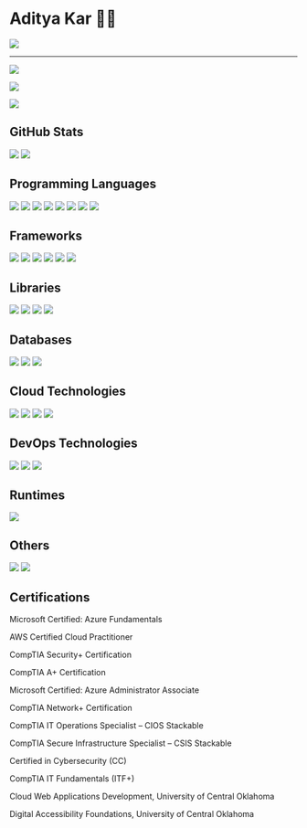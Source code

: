 # Aditya Kar 🧑‍💻 
<a href="https://www.linkedin.com/in/aditya-k-89656b119/"><img src="https://img.shields.io/badge/LinkedIn-0077B5?style=for-the-badge&logo=linkedin&logoColor=white"/></a>
<hr>
<img src="https://img.shields.io/badge/OPEN%20SOURCE%20CONTRIBUTION-1-blue"/>


[![](https://visitcount.itsvg.in/api?id=akar016012&label=Profile%20Views&color=5&icon=5&pretty=false)](https://visitcount.itsvg.in)

<a href="https://www.adiportfolio.com/Images/Aditya%20Kar-Resume.pdf" target="_blank"><img src="https://img.shields.io/badge/My%20Resume-000?label=Download"/></a>

<h2 >GitHub Stats</h2>
<p>
  <img src="https://github-readme-stats.vercel.app/api?username=akar016012&theme=dark&hide_border=false&include_all_commits=false&count_private=false" />
  <img src="https://github-readme-streak-stats.herokuapp.com/?user=akar016012&theme=dark&hide_border=false" />
</p>

<h2 >Programming Languages</h2>
<p>
<img src="https://img.shields.io/badge/TypeScript-3178C6.svg?style=for-the-badge&logo=TypeScript&logoColor=white" />  
<img src="https://img.shields.io/badge/JavaScript-F7DF1E.svg?style=for-the-badge&logo=JavaScript&logoColor=black"/> 
<img src="https://img.shields.io/badge/Python-3776AB.svg?style=for-the-badge&logo=Python&logoColor=white"/>
<img src="https://img.shields.io/badge/C++-00599C.svg?style=for-the-badge&logo=C++&logoColor=white"/> 
<img src="https://img.shields.io/badge/HTML5-E34F26.svg?style=for-the-badge&logo=HTML5&logoColor=white"/>  
<img src="https://img.shields.io/badge/CSS3-1572B6.svg?style=for-the-badge&logo=CSS3&logoColor=white"/>  
<img src="https://img.shields.io/badge/Tailwind%20CSS-06B6D4.svg?style=for-the-badge&logo=Tailwind-CSS&logoColor=white"/>  
<img src="https://img.shields.io/badge/PowerShell-5391FE.svg?style=for-the-badge&logo=PowerShell&logoColor=white"/>  
</p>

<h2 >Frameworks</h2>
<p>
<img src="https://img.shields.io/badge/Express-000000.svg?style=for-the-badge&logo=Express&logoColor=white" />  
<img src="https://img.shields.io/badge/Next.js-000000.svg?style=for-the-badge&logo=nextdotjs&logoColor=white" />  
<img src="https://img.shields.io/badge/Angular-0F0F11.svg?style=for-the-badge&logo=Angular&logoColor=white" />  
<img src="https://img.shields.io/badge/Bootstrap-7952B3.svg?style=for-the-badge&logo=Bootstrap&logoColor=white" />  
<img src="https://img.shields.io/badge/Vue.js-4FC08D.svg?style=for-the-badge&logo=vuedotjs&logoColor=white" />  
<img src="https://img.shields.io/badge/Flask-000000.svg?style=for-the-badge&logo=Flask&logoColor=white" />  
</p>

<h2 >Libraries</h2>
<p>
<img src="https://img.shields.io/badge/jQuery-0769AD.svg?style=for-the-badge&logo=jQuery&logoColor=white"/>  
<img src="https://img.shields.io/badge/React-61DAFB.svg?style=for-the-badge&logo=React&logoColor=black"/>  
<img src="https://img.shields.io/badge/D3.js-F9A03C.svg?style=for-the-badge&logo=d3dotjs&logoColor=white"/>  
<img src="https://img.shields.io/badge/Leaflet-199900.svg?style=for-the-badge&logo=Leaflet&logoColor=white"/>  
</p>

<h2 >Databases</h2>
<p>
<img src="https://img.shields.io/badge/MongoDB-47A248.svg?style=for-the-badge&logo=MongoDB&logoColor=white"/>   
<img src="https://img.shields.io/badge/MySQL-4479A1.svg?style=for-the-badge&logo=MySQL&logoColor=white"/>   
<img src="https://img.shields.io/badge/PostgreSQL-4169E1.svg?style=for-the-badge&logo=PostgreSQL&logoColor=white"/>   
</p>

<h2 >Cloud Technologies</h2>
<p>
<img src="https://img.shields.io/badge/Microsoft%20Azure-0078D4.svg?style=for-the-badge&logo=Microsoft-Azure&logoColor=white"/>
<img src="https://img.shields.io/badge/Amazon%20AWS-232F3E.svg?style=for-the-badge&logo=Amazon-AWS&logoColor=white"/>
<img src="https://img.shields.io/badge/Google%20Cloud-4285F4.svg?style=for-the-badge&logo=Google-Cloud&logoColor=white"/>
<img src="https://img.shields.io/badge/Splunk-000000.svg?style=for-the-badge&logo=Splunk&logoColor=white"/>  
</p>

<h2 >DevOps Technologies</h2>
<p>
<img src="https://img.shields.io/badge/GitHub%20Actions-2088FF.svg?style=for-the-badge&logo=GitHub-Actions&logoColor=white"/>
<img src="https://img.shields.io/badge/Azure%20DevOps-0078D7.svg?style=for-the-badge&logo=Azure-DevOps&logoColor=white"/>
<img src="https://img.shields.io/badge/Jenkins-D24939.svg?style=for-the-badge&logo=Jenkins&logoColor=white"/>
</p>

<h2 >Runtimes</h2>
<p>
<img src="https://img.shields.io/badge/Node.js-339933.svg?style=for-the-badge&logo=nodedotjs&logoColor=white"/>    
</p>

<h2 >Others</h2>
<p>
<img src="https://img.shields.io/badge/GitHub-181717.svg?style=for-the-badge&logo=GitHub&logoColor=white"/>    
<img src="https://img.shields.io/badge/Splunk-000000.svg?style=for-the-badge&logo=Splunk&logoColor=white"/>    
</p>

<h2 >Certifications</h2>
<p>Microsoft Certified: Azure Fundamentals</p>
<p>AWS Certified Cloud Practitioner</p>
<p>CompTIA Security+ Certification</p>
<p>CompTIA A+ Certification</p>
<p>Microsoft Certified: Azure Administrator Associate</p>
<p>CompTIA Network+ Certification</p>
<p>CompTIA IT Operations Specialist – CIOS Stackable</p>
<p>CompTIA Secure Infrastructure Specialist – CSIS Stackable</p>
<p>Certified in Cybersecurity (CC)</p>
<p>CompTIA IT Fundamentals (ITF+)</p>
<p>Cloud Web Applications Development, University of Central Oklahoma</p>
<p>Digital Accessibility Foundations, University of Central Oklahoma</p>

